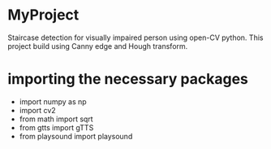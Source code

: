 # MyProject
Staircase detection for visually impaired person using open-CV python.
This project build using Canny edge and Hough transform.

# importing the necessary packages
<ul>
  <li>import numpy as np</li>
  <li>import cv2</li>
  <li>from math import sqrt</li>
  <li>from gtts import gTTS</li>
  <li>from playsound import playsound</li>
</ul>
